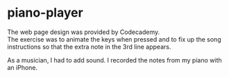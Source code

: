 # piano-player

The web page design was provided by Codecademy.   
The exercise was to animate the keys when pressed and to fix up the song instructions so that the extra note in the 3rd line appears.   

As a musician, I had to add sound. I recorded the notes from my piano with an iPhone.
